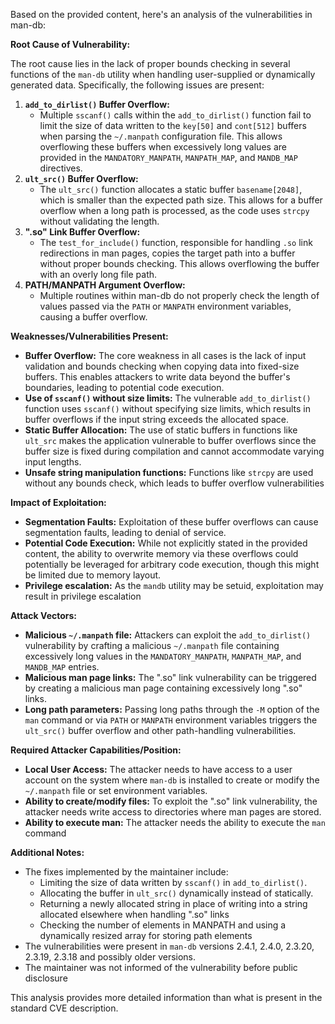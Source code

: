 Based on the provided content, here's an analysis of the vulnerabilities in man-db:

**Root Cause of Vulnerability:**

The root cause lies in the lack of proper bounds checking in several functions of the `man-db` utility when handling user-supplied or dynamically generated data. Specifically, the following issues are present:

1.  **`add_to_dirlist()` Buffer Overflow:**
    *   Multiple `sscanf()` calls within the `add_to_dirlist()` function fail to limit the size of data written to the `key[50]` and `cont[512]` buffers when parsing the `~/.manpath` configuration file. This allows overflowing these buffers when excessively long values are provided in the `MANDATORY_MANPATH`, `MANPATH_MAP`, and `MANDB_MAP` directives.
2.  **`ult_src()` Buffer Overflow:**
    *   The `ult_src()` function allocates a static buffer `basename[2048]`, which is smaller than the expected path size. This allows for a buffer overflow when a long path is processed, as the code uses `strcpy` without validating the length.
3.  **".so" Link Buffer Overflow:**
    *   The `test_for_include()` function, responsible for handling `.so` link redirections in man pages, copies the target path into a buffer without proper bounds checking. This allows overflowing the buffer with an overly long file path.
4.  **PATH/MANPATH Argument Overflow:**
    *   Multiple routines within man-db do not properly check the length of values passed via the `PATH` or `MANPATH` environment variables, causing a buffer overflow.

**Weaknesses/Vulnerabilities Present:**

*   **Buffer Overflow:** The core weakness in all cases is the lack of input validation and bounds checking when copying data into fixed-size buffers. This enables attackers to write data beyond the buffer's boundaries, leading to potential code execution.
*   **Use of `sscanf()` without size limits:** The vulnerable `add_to_dirlist()` function uses `sscanf()` without specifying size limits, which results in buffer overflows if the input string exceeds the allocated space.
*   **Static Buffer Allocation:** The use of static buffers in functions like `ult_src` makes the application vulnerable to buffer overflows since the buffer size is fixed during compilation and cannot accommodate varying input lengths.
*   **Unsafe string manipulation functions:** Functions like `strcpy` are used without any bounds check, which leads to buffer overflow vulnerabilities

**Impact of Exploitation:**

*   **Segmentation Faults:** Exploitation of these buffer overflows can cause segmentation faults, leading to denial of service.
*   **Potential Code Execution:** While not explicitly stated in the provided content, the ability to overwrite memory via these overflows could potentially be leveraged for arbitrary code execution, though this might be limited due to memory layout.
*  **Privilege escalation:** As the `mandb` utility may be setuid, exploitation may result in privilege escalation

**Attack Vectors:**

*   **Malicious `~/.manpath` file:** Attackers can exploit the `add_to_dirlist()` vulnerability by crafting a malicious `~/.manpath` file containing excessively long values in the `MANDATORY_MANPATH`, `MANPATH_MAP`, and `MANDB_MAP` entries.
*  **Malicious man page links:** The ".so" link vulnerability can be triggered by creating a malicious man page containing excessively long ".so" links.
*   **Long path parameters:** Passing long paths through the `-M` option of the `man` command or via `PATH` or `MANPATH` environment variables triggers the `ult_src()` buffer overflow and other path-handling vulnerabilities.

**Required Attacker Capabilities/Position:**

*   **Local User Access:** The attacker needs to have access to a user account on the system where `man-db` is installed to create or modify the `~/.manpath` file or set environment variables.
*   **Ability to create/modify files:** To exploit the ".so" link vulnerability, the attacker needs write access to directories where man pages are stored.
*  **Ability to execute man:** The attacker needs the ability to execute the `man` command

**Additional Notes:**

*   The fixes implemented by the maintainer include:
    *   Limiting the size of data written by `sscanf()` in `add_to_dirlist()`.
    *   Allocating the buffer in `ult_src()` dynamically instead of statically.
    *  Returning a newly allocated string in place of writing into a string allocated elsewhere when handling ".so" links
    *  Checking the number of elements in MANPATH and using a dynamically resized array for storing path elements
* The vulnerabilities were present in `man-db` versions 2.4.1, 2.4.0, 2.3.20, 2.3.19, 2.3.18 and possibly older versions.
* The maintainer was not informed of the vulnerability before public disclosure

This analysis provides more detailed information than what is present in the standard CVE description.